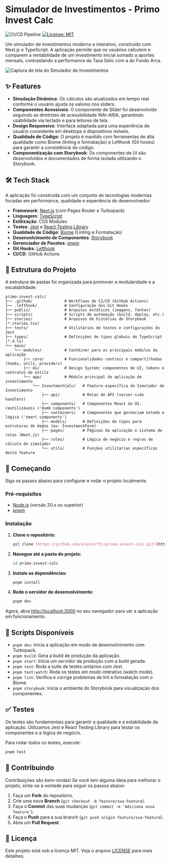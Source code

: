 # Simulador de Investimentos - Primo Invest Calc

![CI/CD Pipeline](https://github.com/alencarftc/primo-invest-calc/actions/workflows/main.yml/badge.svg)
[![License: MIT](https://img.shields.io/badge/License-MIT-blue.svg)](https://opensource.org/licenses/MIT)

Um simulador de investimentos moderno e interativo, construído com Next.js e TypeScript. A aplicação permite que os usuários calculem e comparem a rentabilidade de um investimento inicial somado a aportes mensais, contrastando a performance da Taxa Selic com a do Fundo Arca.

![Captura de tela do Simulador de Investimentos](https://i.imgur.com/kYQ101e.png)

## ✨ Features

-   **Simulação Dinâmica**: Os cálculos são atualizados em tempo real conforme o usuário ajusta os valores nos sliders.
-   **Componentes Acessíveis**: O componente de Slider foi desenvolvido seguindo as diretrizes de acessibilidade WAI-ARIA, garantindo usabilidade via teclado e para leitores de tela.
-   **Design Responsivo**: Interface adaptada para uma experiência de usuário consistente em desktops e dispositivos móveis.
-   **Qualidade de Código**: O projeto é mantido com ferramentas de alta qualidade como Biome (linting e formatação) e Lefthook (Git hooks) para garantir a consistência do código.
-   **Componentização com Storybook**: Os componentes de UI são desenvolvidos e documentados de forma isolada utilizando o Storybook.

## 🛠️ Tech Stack

A aplicação foi construída com um conjunto de tecnologias modernas focadas em performance, qualidade e experiência do desenvolvedor:

-   **Framework**: [Next.js](https://nextjs.org/) (com Pages Router e Turbopack)
-   **Linguagem**: [TypeScript](https://www.typescriptlang.org/)
-   **Estilização**: CSS Modules
-   **Testes**: [Jest](https://jestjs.io/) e [React Testing Library](https://testing-library.com/)
-   **Qualidade de Código**: [Biome](https://biomejs.dev/) (Linting e Formatação)
-   **Desenvolvimento de Componentes**: [Storybook](https://storybook.js.org/)
-   **Gerenciador de Pacotes**: [pnpm](https://pnpm.io/)
-   **Git Hooks**: [Lefthook](https://github.com/evilmartians/lefthook)
-   **CI/CD**: GitHub Actions

## 📂 Estrutura do Projeto

A estrutura de pastas foi organizada para promover a modularidade e a escalabilidade:

```
primo-invest-calc/
├── .github/              # Workflows de CI/CD (GitHub Actions)
├── .lefthook/            # Configuração dos Git Hooks
├── public/               # Arquivos estáticos (imagens, fontes)
├── scripts/              # Scripts de automação (build, deploy, etc.)
├── stories/              # Arquivos de histórias do Storybook (*.stories.tsx)
├── tests/                # Utilitários de testes e configurações do Jest
├── types/                # Definições de tipos globais do TypeScript (*.d.ts)
└── main/
    └── modules/          # Contêiner para os principais módulos da aplicação
        ├── core/         # Funcionalidades centrais e compartilhadas (hooks, utils, providers)
        ├── ds/           # Design System: componentes de UI, tokens e contratos de estilo
        └── app/          # Módulo principal da aplicação de investimento
            └── InvestmentCalc/   # Feature específica do Simulador de Investimento
                ├── api/          # Rotas de API (server-side handlers)
                ├── components/   # Componentes React de UI, reutilizáveis ('dumb components')
                ├── containers/   # Componentes que gerenciam estado e lógica ('smart components')
                ├── models/       # Definições de tipos para estruturas de dados (ex: InvestmentForm)
                ├── pages/        # Páginas da aplicação e sistema de rotas (Next.js)
                ├── rules/        # Lógica de negócio e regras de cálculo do simulador
                └── utils/        # Funções utilitárias específicas desta feature
```

## 🚀 Começando

Siga os passos abaixo para configurar e rodar o projeto localmente.

### Pré-requisitos

-   [Node.js](https://nodejs.org/) (versão 20.x ou superior)
-   [pnpm](https://pnpm.io/installation)

### Instalação

1.  **Clone o repositório:**
    ```bash
    git clone [https://github.com/alencarftc/primo-invest-calc.git](https://github.com/alencarftc/primo-invest-calc.git)
    ```

2.  **Navegue até a pasta do projeto:**
    ```bash
    cd primo-invest-calc
    ```

3.  **Instale as dependências:**
    ```bash
    pnpm install
    ```

4.  **Rode o servidor de desenvolvimento:**
    ```bash
    pnpm dev
    ```

Agora, abra [http://localhost:3000](http://localhost:3000) no seu navegador para ver a aplicação em funcionamento.

## 📜 Scripts Disponíveis

-   `pnpm dev`: Inicia a aplicação em modo de desenvolvimento com Turbopack.
-   `pnpm build`: Gera a build de produção da aplicação.
-   `pnpm start`: Inicia um servidor de produção com a build gerada.
-   `pnpm test`: Roda a suíte de testes unitários com Jest.
-   `pnpm test:watch`: Roda os testes em modo interativo (watch mode).
-   `pnpm lint`: Verifica e corrige problemas de lint e formatação com o Biome.
-   `pnpm storybook`: Inicia o ambiente do Storybook para visualização dos componentes.

## ✅ Testes

Os testes são fundamentais para garantir a qualidade e a estabilidade da aplicação. Utilizamos Jest e React Testing Library para testar os componentes e a lógica de negócio.

Para rodar todos os testes, execute:
```bash
pnpm test
```

## 🤝 Contribuindo

Contribuições são bem-vindas! Se você tem alguma ideia para melhorar o projeto, sinta-se à vontade para seguir os passos abaixo:

1.  Faça um **Fork** do repositório.
2.  Crie uma nova **Branch** (`git checkout -b feature/sua-feature`).
3.  Faça o **Commit** das suas mudanças (`git commit -m 'Adiciona nova feature'`).
4.  Faça o **Push** para a sua branch (`git push origin feature/sua-feature`).
5.  Abra um **Pull Request**.

## 📄 Licença

Este projeto está sob a licença MIT. Veja o arquivo [LICENSE](LICENSE) para mais detalhes.